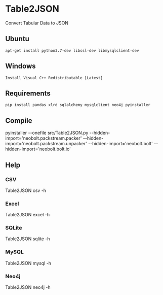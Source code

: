 # Table2JSON
Convert Tabular Data to JSON

## Ubuntu
    apt-get install python3.7-dev libssl-dev libmysqlclient-dev

## Windows
    Install Visual C++ Redistributable [Latest]

## Requirements
    pip install pandas xlrd sqlalchemy mysqlclient neo4j pyinstaller

## Compile
pyinstaller --onefile src/Table2JSON.py --hidden-import='neobolt.packstream.packer' --hidden-import='neobolt.packstream.unpacker' --hidden-import='neobolt.bolt' --hidden-import='neobolt.bolt.io'

## Help
### CSV
Table2JSON csv -h

### Excel
Table2JSON excel -h

### SQLite
Table2JSON sqlite -h

### MySQL
Table2JSON mysql -h

### Neo4j
Table2JSON neo4j -h

